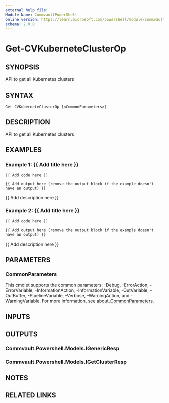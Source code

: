 ```yaml
---
external help file:
Module Name: CommvaultPowerShell
online version: https://learn.microsoft.com/powershell/module/commvaultpowershell/get-cvkuberneteclusterop
schema: 2.0.0
---
```


# Get-CVKuberneteClusterOp

## SYNOPSIS
API to get all Kubernetes clusters

## SYNTAX

```
Get-CVKuberneteClusterOp [<CommonParameters>]
```

## DESCRIPTION
API to get all Kubernetes clusters

## EXAMPLES

### Example 1: {{ Add title here }}
```powershell
{{ Add code here }}
```

```output
{{ Add output here (remove the output block if the example doesn't have an output) }}
```

{{ Add description here }}

### Example 2: {{ Add title here }}
```powershell
{{ Add code here }}
```

```output
{{ Add output here (remove the output block if the example doesn't have an output) }}
```

{{ Add description here }}

## PARAMETERS

### CommonParameters
This cmdlet supports the common parameters: -Debug, -ErrorAction, -ErrorVariable, -InformationAction, -InformationVariable, -OutVariable, -OutBuffer, -PipelineVariable, -Verbose, -WarningAction, and -WarningVariable. For more information, see [about_CommonParameters](http://go.microsoft.com/fwlink/?LinkID=113216).

## INPUTS

## OUTPUTS

### Commvault.Powershell.Models.IGenericResp

### Commvault.Powershell.Models.IGetClusterResp

## NOTES

## RELATED LINKS


